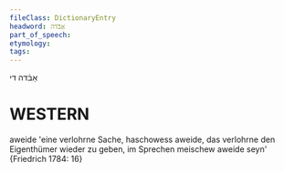 ```yaml
---
fileClass: DictionaryEntry
headword: אַבֿדה
part_of_speech: 
etymology: 
tags: 
---
```

אַבֿדה
די

WESTERN
========

aweide 'eine verlohrne Sache, haschowess aweide, das verlohrne den Eigenthümer wieder zu geben, im Sprechen meischew aweide seyn' {Friedrich 1784: 16}

